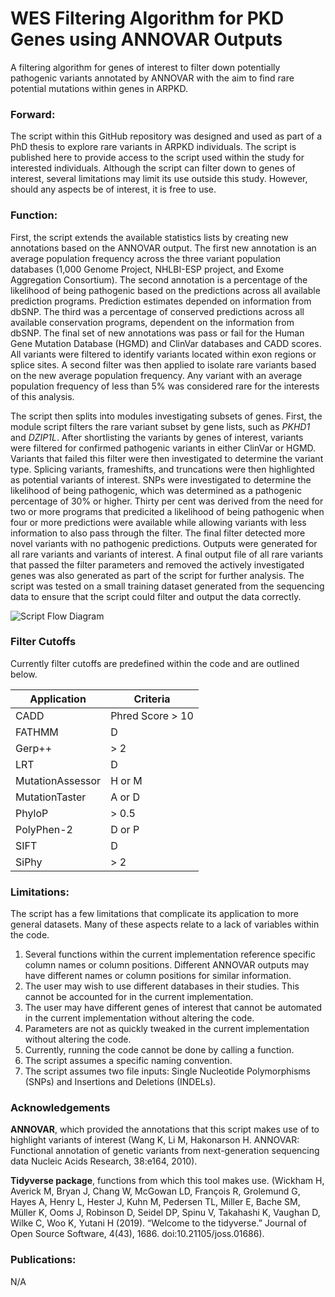 # WES Filtering Algorithm for PKD Genes using ANNOVAR Outputs

A filtering algorithm for genes of interest to filter down potentially pathogenic variants annotated by ANNOVAR with the aim to find rare potential mutations within genes in ARPKD. 

### Forward:
The script within this GitHub repository was designed and used as part of a PhD thesis to explore rare variants in ARPKD individuals. The script is published here to provide access to the script used within the study for interested individuals. Although the script can filter down to genes of interest, several limitations may limit its use outside this study. However, should any aspects be of interest, it is free to use.     

### Function: 
First, the script extends the available statistics lists by creating new annotations based on the ANNOVAR output. The first new annotation is an average population frequency across the three variant population databases (1,000 Genome Project, NHLBI-ESP project, and Exome Aggregation Consortium). The second annotation is a percentage of the likelihood of being pathogenic based on the predictions across all available prediction programs. Prediction estimates depended on information from dbSNP. The third was a percentage of conserved predictions across all available conservation programs, dependent on the information from dbSNP. The final set of new annotations was pass or fail for the Human Gene Mutation Database (HGMD) and ClinVar databases and CADD scores. All variants were filtered to identify variants located within exon regions or splice sites. A second filter was then applied to isolate rare variants based on the new average population frequency. Any variant with an average population frequency of less than 5% was considered rare for the interests of this analysis. 

The script then splits into modules investigating subsets of genes. First, the module script filters the rare variant subset by gene lists, such as *PKHD1* and *DZIP1L*. After shortlisting the variants by genes of interest, variants were filtered for confirmed pathogenic variants in either ClinVar or HGMD. Variants that failed this filter were then investigated to determine the variant type. Splicing variants, frameshifts, and truncations were then highlighted as potential variants of interest. SNPs were investigated to determine the likelihood of being pathogenic, which was determined as a pathogenic percentage of 30% or higher. Thirty per cent was derived from the need for two or more programs that predicited a likelihood of being pathogenic when four or more predictions were available while allowing variants with less information to also pass through the filter. The final filter detected more novel variants with no pathogenic predictions. Outputs were generated for all rare variants and variants of interest. A final output file of all rare variants that passed the filter parameters and removed the actively investigated genes was also generated as part of the script for further analysis. The script was tested on a small training dataset generated from the sequencing data to ensure that the script could filter and output the data correctly.

![Script Flow Diagram](https://github.com/TpmRichard/WES-Filtering-Algorithm-for-PKD-Genes-using-ANNOVA-Outputs/blob/main/Script%20Flow%20Diagram.png)


### Filter Cutoffs

Currently filter cutoffs are predefined within the code and are outlined below. 

| Application      | Criteria         |
| ---------------- | ---------------- |
| CADD             | Phred Score > 10 |
| FATHMM           | D                |
| Gerp++           | > 2              |
| LRT              | D                |
| MutationAssessor | H or M           |
| MutationTaster   | A or D           |
| PhyloP           | > 0.5            |
| PolyPhen-2       | D or P           |
| SIFT             | D                |
| SiPhy            | > 2              |

### Limitations:
The script has a few limitations that complicate its application to more general datasets. Many of these aspects relate to a lack of variables within the code. 
1)	Several functions within the current implementation reference specific column names or column positions. Different ANNOVAR outputs may have different names or column positions for similar information. 
2)	The user may wish to use different databases in their studies. This cannot be accounted for in the current implementation.
3)	The user may have different genes of interest that cannot be automated in the current implementation without altering the code. 
4)	Parameters are not as quickly tweaked in the current implementation without altering the code.
5)	Currently, running the code cannot be done by calling a function. 
6)	The script assumes a specific naming convention. 
7)	The script assumes two file inputs: Single Nucleotide Polymorphisms (SNPs) and Insertions and Deletions (INDELs). 

### Acknowledgements

**ANNOVAR**, which provided the annotations that this script makes use of to highlight variants of interest (Wang K, Li M, Hakonarson H. ANNOVAR: Functional annotation of genetic variants from next-generation sequencing data Nucleic Acids Research, 38:e164, 2010). 

**Tidyverse package**, functions from which this tool makes use. (Wickham H, Averick M, Bryan J, Chang W, McGowan LD, François R, Grolemund G, Hayes A, Henry L, Hester J, Kuhn M, Pedersen TL, Miller E, Bache SM, Müller K, Ooms J, Robinson D, Seidel DP, Spinu V, Takahashi K, Vaughan D, Wilke C, Woo K, Yutani H (2019). “Welcome to the tidyverse.” Journal of Open Source Software, 4(43), 1686. doi:10.21105/joss.01686). 

### Publications:
N/A
